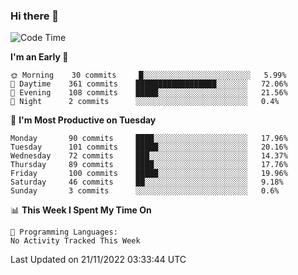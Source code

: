 ### Hi there 👋

<!--
**abhay-singh-au3/abhay-singh-au3** is a ✨ _special_ ✨ repository because its `README.md` (this file) appears on your GitHub profile.

Here are some ideas to get you started:

- 🔭 I’m currently working on ...
- 🌱 I’m currently learning ...
- 👯 I’m looking to collaborate on ...
- 🤔 I’m looking for help with ...
- 💬 Ask me about ...
- 📫 How to reach me: ...
- 😄 Pronouns: ...
- ⚡ Fun fact: ...
-->


<!--START_SECTION:waka-->
![Code Time](http://img.shields.io/badge/Code%20Time-0%20secs-blue)

**I'm an Early 🐤** 

```text
🌞 Morning    30 commits     █░░░░░░░░░░░░░░░░░░░░░░░░   5.99% 
🌆 Daytime    361 commits    ██████████████████░░░░░░░   72.06% 
🌃 Evening    108 commits    █████░░░░░░░░░░░░░░░░░░░░   21.56% 
🌙 Night      2 commits      ░░░░░░░░░░░░░░░░░░░░░░░░░   0.4%

```
📅 **I'm Most Productive on Tuesday** 

```text
Monday       90 commits     ████░░░░░░░░░░░░░░░░░░░░░   17.96% 
Tuesday      101 commits    █████░░░░░░░░░░░░░░░░░░░░   20.16% 
Wednesday    72 commits     ███░░░░░░░░░░░░░░░░░░░░░░   14.37% 
Thursday     89 commits     ████░░░░░░░░░░░░░░░░░░░░░   17.76% 
Friday       100 commits    █████░░░░░░░░░░░░░░░░░░░░   19.96% 
Saturday     46 commits     ██░░░░░░░░░░░░░░░░░░░░░░░   9.18% 
Sunday       3 commits      ░░░░░░░░░░░░░░░░░░░░░░░░░   0.6%

```


📊 **This Week I Spent My Time On** 

```text
💬 Programming Languages: 
No Activity Tracked This Week

```


 Last Updated on 21/11/2022 03:33:44 UTC
<!--END_SECTION:waka-->
